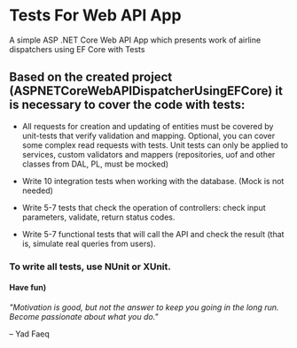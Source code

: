 # Tests For Web API App
A simple ASP .NET Core Web API App which presents work of airline dispatchers using EF Core with Tests

## Based on the created project (ASPNETCoreWebAPIDispatcherUsingEFCore) it is necessary to cover the code with tests:

* All requests for creation and updating of entities must be covered by unit-tests that verify validation and mapping. Optional, you can cover some complex read requests with tests. Unit tests can only be applied to services, custom validators and mappers (repositories, uof and other classes from DAL, PL, must be mocked)

* Write 10 integration tests when working with the database. (Mock is not needed)

* Write 5-7 tests that check the operation of controllers: check input parameters, validate, return status codes.

* Write 5-7 functional tests that will call the API and check the result (that is, simulate real queries from users).

### To write all tests, use NUnit or XUnit.

#### Have fun)

 _"Motivation is good, but not the answer to keep you going in the long run. Become passionate about what you do."_

– Yad Faeq 
